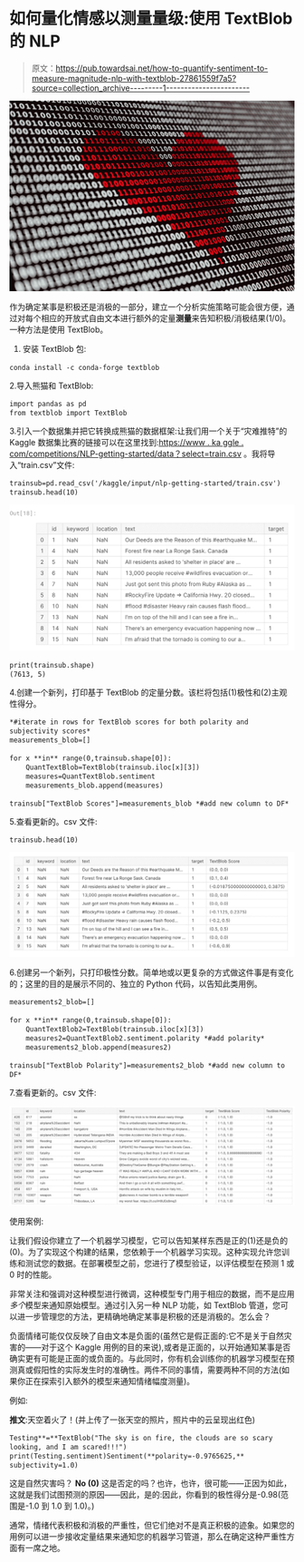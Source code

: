 # 如何量化情感以测量量级:使用 TextBlob 的 NLP

> 原文：<https://pub.towardsai.net/how-to-quantify-sentiment-to-measure-magnitude-nlp-with-textblob-27861559f7a5?source=collection_archive---------1----------------------->

![](img/6ee4df3c48634572e9d138ecf16402c0.png)

作为确定某事是积极还是消极的一部分，建立一个分析实施策略可能会很方便，通过对每个相应的开放式自由文本进行额外的定量**测量**来告知积极/消极结果(1/0)。一种方法是使用 TextBlob。

1.  安装 TextBlob 包:

`conda install -c conda-forge textblob`

2.导入熊猫和 TextBlob:

```
import pandas as pd 
from textblob import TextBlob 
```

3.引入一个数据集并把它转换成熊猫的数据框架:让我们用一个关于“灾难推特”的 Kaggle 数据集比赛的链接可以在这里找到:[https://www . ka ggle . com/competitions/NLP-getting-started/data？select=train.csv](https://www.kaggle.com/competitions/nlp-getting-started/data?select=train.csv) 。我将导入“train.csv”文件:

```
trainsub=pd.read_csv('/kaggle/input/nlp-getting-started/train.csv')
trainsub.head(10)
```

![](img/4cc2d1c7db60bcdccab182e2f36735c6.png)

```
print(trainsub.shape)
(7613, 5)
```

4.创建一个新列，打印基于 TextBlob 的定量分数。该栏将包括(1)极性和(2)主观性得分。

```
*#iterate in rows for TextBlob scores for both polarity and subjectivity scores*
measurements_blob=[]

for x **in** range(0,trainsub.shape[0]):
    QuantTextBlob=TextBlob(trainsub.iloc[x][3])
    measures=QuantTextBlob.sentiment
    measurements_blob.append(measures)

trainsub["TextBlob Scores"]=measurements_blob *#add new column to DF*
```

5.查看更新的。csv 文件:

```
trainsub.head(10)
```

![](img/64eb40f762788c1be92a03ee0dcb0c98.png)

6.创建另一个新列，只打印极性分数。简单地或以更复杂的方式做这件事是有变化的；这里的目的是展示不同的、独立的 Python 代码，以告知此类用例。

```
measurements2_blob=[]

for x **in** range(0,trainsub.shape[0]):
    QuantTextBlob2=TextBlob(trainsub.iloc[x][3])
    measures2=QuantTextBlob2.sentiment.polarity *#add polarity*
    measurements2_blob.append(measures2)

trainsub["TextBlob Polarity"]=measurements2_blob *#add new column to DF*
```

7.查看更新的。csv 文件:

![](img/588273522cd9fbf7b83370a5c27dd400.png)

使用案例:

让我们假设你建立了一个机器学习模型，它可以告知某样东西是正的(1)还是负的(0)。为了实现这个构建的结果，您依赖于一个机器学习实现。这种实现允许您训练和测试您的数据。在部署模型之前，您进行了模型验证，以评估模型在预测 1 或 0 时的性能。

非常关注和强调对这种模型进行微调，这种模型专门用于相应的数据，而不是应用*多个*模型来通知原始模型。通过引入另一种 NLP 功能，如 TextBlob 管道，您可以进一步管理您的方法，更精确地确定某事是积极的还是消极的。怎么会？

负面情绪可能仅仅反映了自由文本是负面的(虽然它是假正面的:它不是关于自然灾害的——对于这个 Kaggle 用例的目的来说),或者是正面的，以开始通知某事是否确实更有可能是正面的或负面的。与此同时，你有机会训练你的机器学习模型在预测真或假阳性的实际发生时的准确性。两件不同的事情，需要两种不同的方法(如果你正在探索引入额外的模型来通知情绪幅度测量)。

例如:

**推文**:天空着火了！(并上传了一张天空的照片，照片中的云呈现出红色)

```
Testing**=**TextBlob("The sky is on fire, the clouds are so scary looking, and I am scared!!!")
print(Testing.sentiment)Sentiment(**polarity=-0.9765625,** subjectivity=1.0)
```

这是自然灾害吗？ **No (0)**
这是否定的吗？也许，也许，很可能——正因为如此，这就是我们试图预测的原因——因此，是的:因此，你看到的极性得分是-0.98(范围是-1.0 到 1.0 到 1.0)。)

通常，情绪代表积极和消极的严重性，但它们绝对不是真正积极的迹象。如果您的用例可以进一步接收定量结果来通知您的机器学习管道，那么在确定这种严重性方面有一席之地。